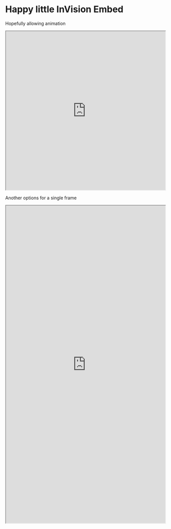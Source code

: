 # Happy little InVision Embed 
Hopefully allowing animation

<iframe height="500" style="width: 100%;" scrolling="yes" title="feature-image" src="https://projects.invisionapp.com/prototype/final-mobile-menu-cjsys48wo00adsg01ve2vz8hy/play/5a2e5be2"></iframe>

Another options for a single frame
<iframe height="1000" style="width: 100%;" scrolling="yes" title="feature-image" src="https://invis.io/NRRN3NRUK2Y#/238904838_Mobile"></iframe>
